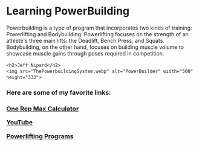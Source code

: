 <!DOCTYPE html>
<html lang="en">
<head>
    <title>My First HTML Website</title>
</head>
<body>
    <h1>Learning PowerBuilding</h1>
    <p>Powerbuilding is a type of program that incorporates two kinds of training: Powerlifting and Bodybuilding. Powerlifting focuses on the strength of an athlete's three main lifts: the Deadlift, Bench Press, and Squats. Bodybuilding, on the other hand, focuses on building muscle volume to showcase muscle gains through poses required in competition.</p>

    <h2>Jeff Nipard</h2>
    <img src="ThePowerbuildingSystem.webp" alt="PowerBuilder" width="500" height="333">
    
<h3>Here are some of my favorite links:<h3/>
    <p><a href="https://exrx.net/Calculators/OneRepMax/Calculator">One Rep Max Calculator</a></p>
    <p><a href="https://www.youtube.com/">YouTube</a></p>
    <p><a href="https://www.powerliftingtowin.com/powerlifting-programs/">Powerlifting Programs</a></p>
